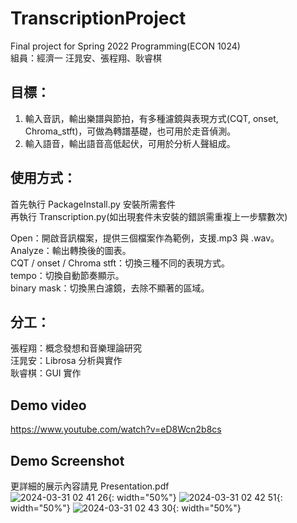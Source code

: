 # TranscriptionProject
Final project for Spring 2022 Programming(ECON 1024)  
組員：經濟一 汪晁安、張程翔、耿睿棋
## 目標：
1. 輸入音訊，輸出樂譜與節拍，有多種濾鏡與表現方式(CQT, onset, Chroma_stft)，可做為轉譜基礎，也可用於走音偵測。
2. 輸入語音，輸出語音高低起伏，可用於分析人聲組成。
## 使用方式：
首先執行 PackageInstall.py 安裝所需套件  
再執行 Transcription.py(如出現套件未安裝的錯誤需重複上一步驟數次)  
  
Open：開啟音訊檔案，提供三個檔案作為範例，支援.mp3 與 .wav。  
Analyze：輸出轉換後的圖表。  
CQT / onset / Chroma stft：切換三種不同的表現方式。  
tempo：切換自動節奏顯示。  
binary mask：切換黑白濾鏡，去除不顯著的區域。  
## 分工：
張程翔：概念發想和音樂理論研究  
汪晁安：Librosa 分析與實作  
耿睿棋：GUI 實作  

## Demo video
https://www.youtube.com/watch?v=eD8Wcn2b8cs
## Demo Screenshot
更詳細的展示內容請見 Presentation.pdf  
![2024-03-31 02 41 26  ](https://github.com/AN920416/TranscriptionProject/assets/127752256/c414d94d-27a8-43d2-a806-1a17e5e19495 ){: width="50%"}
![2024-03-31 02 42 51  ](https://github.com/AN920416/TranscriptionProject/assets/127752256/b5602b28-e0ca-4b83-b28d-d49a81e29716 ){: width="50%"}
![2024-03-31 02 43 30  ](https://github.com/AN920416/TranscriptionProject/assets/127752256/8f236ed2-6f92-4dfa-a3ea-f30e19349d24 ){: width="50%"}
